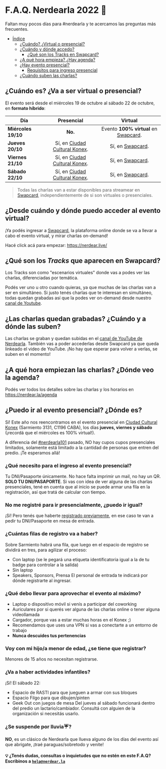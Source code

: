  # F.A.Q. Nerdearla 2022 🙋

Faltan muy pocos días para #nerdearla y te acercamos las preguntas más frecuentes.

- [Índice](#faq-nerdearla-2022-)
  - [¿Cuándo? ¿Virtual o presencial?](#cuándo-es-va-a-ser-virtual-o-presencial)
  - [¿Cuándo y dónde accedo?](#desde-cuándo-y-dónde-puedo-acceder-al-evento-virtual)
    - [¿Qué son los Tracks en Swapcard?](#qué-son-los-tracks-que-aparecen-en-swapcard)
  - [¿A qué hora empieza? ¿Hay agenda?](#a-qué-hora-empiezan-las-charlas-dónde-veo-la-agenda)
  - [¿Hay evento presencial?](#puedo-ir-al-evento-presencial-dónde-es)
    - [Requisitos para ingreso presencial](#qué-necesito-para-el-ingreso-al-evento-presencial)
  - [¿Cuándo suben las charlas?](#las-charlas-quedan-grabadas-cuándo-y-a-dónde-las-suben)

## **¿Cuándo es? ¿Va a ser virtual o presencial?**

El evento será desde el miércoles 19 de octubre al sábado 22 de octubre, en **formato híbrido**:

| Día | Presencial | Virtual |
| --- | :--------: | :-----: |
| **Miércoles 19/10** | **No.** | Evento **100% virtual** en [Swapcard](https://nerdear.live/). |
| **Jueves 20/10** | Sí, en [Ciudad Cultural Konex](https://g.page/cckonex). | Sí, en [Swapcard](https://nerdear.live/). |
| **Viernes 21/10** | Sí, en [Ciudad Cultural Konex](https://g.page/cckonex). | Sí, en [Swapcard](https://nerdear.live/). |
| **Sábado 22/10** | Sí, en [Ciudad Cultural Konex](https://g.page/cckonex). | Sí, en [Swapcard](https://nerdear.live/). |

> Todas las charlas van a estar disponibles para streamear en [Swapcard](https://nerdear.live/), independientemente de si son virtuales o presenciales.

## **¿Desde cuándo y dónde puedo acceder al evento virtual?**

¡Ya podés ingresar a [Swapcard](https://nerdear.live/), la plataforma online donde se va a llevar a cabo el evento virtual, y mirar charlas on-demand!

Hacé click acá para empezar: https://nerdear.live/

## **¿Qué son los _Tracks_ que aparecen en Swapcard?**

Los Tracks son como "escenarios virtuales" donde vas a podes ver las charlas, diferenciadas por temática.

Podés ver uno u otro cuando quieras, ya que muchas de las charlas van a ser en simultáneo. Si justo tenés charlas que te interesan en simultáneo, todas quedan grabadas así que la podes ver on-demand desde nuestro [canal de Youtube](https://www.youtube.com/c/nerdearla).


## **¿Las charlas quedan grabadas? ¿Cuándo y a dónde las suben?**
Las charlas se graban y quedan subidas en el [canal de YouTube de Nerdearla](https://www.youtube.com/c/nerdearla). También vas a poder accederlas desde Swapcard ya que queda linkeado el video de YouTube. ¡No hay que esperar para volver a verlas, se suben en el momento!

## **¿A qué hora empiezan las charlas? ¿Dónde veo la agenda?**

Podés ver todos los detalles sobre las charlas y los horarios en https://nerdear.la/agenda

## **¿Puedo ir al evento presencial? ¿Dónde es?**

Sí! Este año nos reencontramos en el evento presencial en [Ciudad Cultural Konex](https://g.page/cckonex) (Sarmiento 3131, C1196 CABA), los días **jueves, viernes y sábado** (¡recordá que el miércoles es 100% virtual!).

A diferencia del [#nerdearla101](https://github.com/sysarmy/disneyland/blob/master/faq-101.md) pasado, NO hay cupos cupos presenciales limitados, solamente está limitado a la cantidad de personas que entren del predio. ¡Te esperamos allá!

### **¿Qué necesito para el ingreso al evento presencial?**
Tu DNI/Pasaporte únicamente. No hace falta imprimir un mail, no hay un QR. **SOLO TU DNI/PASAPORTE**. Si vas con idea de ver alguna de las charlas presenciales, tené en cuenta que al inicio se puede armar una fila en la registración, así que tratá de calcular con tiempo.

### **No me registré para ir presencialmente, ¿puedo ir igual?**
¡Sí! Pero tenés que haberte [registrado previamente](https://registro.nerdear.la/), en ese caso te van a pedir tu DNI/Pasaporte en mesa de entrada.

### **¿Cuántas filas de registro va a haber?**
Sobre Sarmiento habrá una fila, que luego en el espacio de registro se dividirá en tres, para agilizar el proceso:
* Con laptop (se le pegará una etiqueta identificatoria igual a la de tu badge para controlar a la salida)
* Sin laptop
* Speakers, Sponsors, Prensa
El personal de entrada te indicará por dónde registrarte al ingresar.

### **¿Qué debo llevar para aprovechar el evento al máximo?**
* Laptop o dispositivo móvil si venís a participar del coworking
* Auriculares por si querés ver alguna de las charlas online o tener alguna videollamada
* Cargador, porque vas a estar muchas horas en el Konex ;)
* Recomendamos que uses una VPN si vas a conectarte a un entorno de trabajo
* **Nunca descuides tus pertenencias**

### **Voy con mi hijo/a menor de edad, ¿se tiene que registrar?**
Menores de 15 años no necesitan registrarse.

### **¿Va a haber actividades infantiles?**
¡Sí! El sábado 22:
* Espacio de RASTI para que jueguen a armar con sus bloques
* Espacio Filgo para que dibujen/pinten
* Geek Out con juegos de mesa
Del jueves al sábado funcionará dentro del predio un lactario/cambiador. Consultá con alguien de la organización si necesitás usarlo.

### **¿Se suspende por lluvia☔️?**
**NO**, es un clásico de Nerdearla que llueva alguno de los días del evento así que abrigate, ¡traé paraguas/sobretodo y venite!

#### 💡 ¿Tenés dudas, consultas o inquietudes que no estén en este F.A.Q? Escribinos a [`help@nerdear.la`](mailto:help@nerdear.la)
